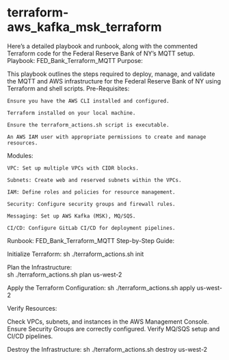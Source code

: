 # terraform-aws_kafka_msk_terraform

Here’s a detailed playbook and runbook, along with the commented Terraform code for the Federal Reserve Bank of NY’s MQTT setup.
Playbook: FED_Bank_Terraform_MQTT
Purpose:

This playbook outlines the steps required to deploy, manage, and validate the MQTT and AWS infrastructure for the Federal Reserve Bank of NY using Terraform and shell scripts.
Pre-Requisites:

    Ensure you have the AWS CLI installed and configured.

    Terraform installed on your local machine.

    Ensure the terraform_actions.sh script is executable.

    An AWS IAM user with appropriate permissions to create and manage resources.

Modules:

    VPC: Set up multiple VPCs with CIDR blocks.

    Subnets: Create web and reserved subnets within the VPCs.

    IAM: Define roles and policies for resource management.

    Security: Configure security groups and firewall rules.

    Messaging: Set up AWS Kafka (MSK), MQ/SQS.

    CI/CD: Configure GitLab CI/CD for deployment pipelines.

Runbook: FED_Bank_Terraform_MQTT
Step-by-Step Guide:

Initialize Terraform:
sh
    ./terraform_actions.sh init
    
Plan the Infrastructure:    
sh
./terraform_actions.sh plan us-west-2

Apply the Terraform Configuration:
sh
./terraform_actions.sh apply us-west-2

Verify Resources:

Check VPCs, subnets, and instances in the AWS Management Console.
 Ensure Security Groups are correctly configured.
 Verify MQ/SQS setup and CI/CD pipelines.

 Destroy the Infrastructure:
 sh
 ./terraform_actions.sh destroy us-west-2

